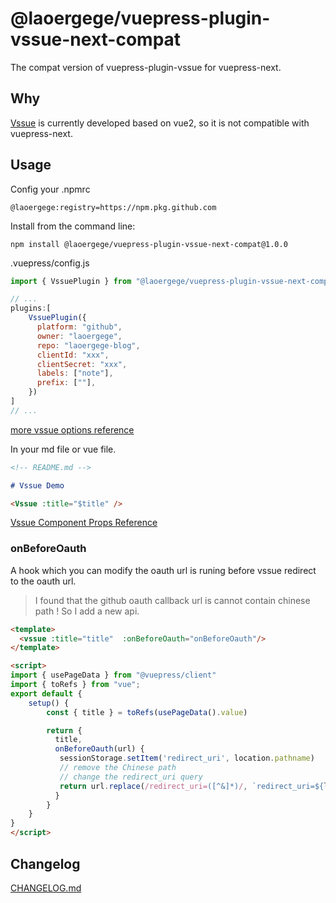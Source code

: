 # @laoergege/vuepress-plugin-vssue-next-compat

The compat version of vuepress-plugin-vssue for vuepress-next.

## Why

[Vssue](https://vssue.js.org/) is currently developed based on vue2, so it is not compatible with vuepress-next.

## Usage

Config your .npmrc

```
@laoergege:registry=https://npm.pkg.github.com
```

Install from the command line:

```
npm install @laoergege/vuepress-plugin-vssue-next-compat@1.0.0
```

.vuepress/config.js

```js
import { VssuePlugin } from "@laoergege/vuepress-plugin-vssue-next-compat";

// ...
plugins:[
    VssuePlugin({
      platform: "github",
      owner: "laoergege",
      repo: "laoergege-blog",
      clientId: "xxx",
      clientSecret: "xxx",
      labels: ["note"],
      prefix: [""],
    })
]
// ...
```

[more vssue options reference](https://vssue.js.org/options/)

In your md file or vue file.

```md
<!-- README.md -->

# Vssue Demo

<Vssue :title="$title" />
```

[Vssue Component Props Reference](https://vssue.js.org/options/#vssue-options)

### onBeforeOauth

A hook which you can modify the oauth url is runing before vssue redirect to the oauth url.

> I found that the github oauth callback url is cannot contain chinese path !  So I add a new api. 

```html
<template>
  <vssue :title="title"  :onBeforeOauth="onBeforeOauth"/>
</template>

<script>
import { usePageData } from "@vuepress/client"
import { toRefs } from "vue";
export default {
    setup() {
        const { title } = toRefs(usePageData().value)

        return {
          title,
          onBeforeOauth(url) {
           sessionStorage.setItem('redirect_uri', location.pathname)
           // remove the Chinese path
           // change the redirect_uri query            
           return url.replace(/redirect_uri=([^&]*)/, `redirect_uri=${location.origin}`)
          }
        }
    }
}
</script>
```

## Changelog

[CHANGELOG.md](./CHANGELOG.md)
